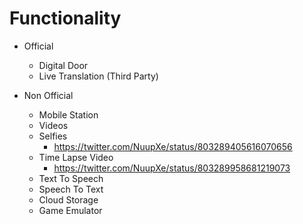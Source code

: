 # Functionality

- Official
  - Digital Door
  - Live Translation (Third Party)

- Non Official
  - Mobile Station
  - Videos
  - Selfies
    - https://twitter.com/NuupXe/status/803289405616070656
  - Time Lapse Video
    - https://twitter.com/NuupXe/status/803289958681219073
  - Text To Speech
  - Speech To Text
  - Cloud Storage
  - Game Emulator
